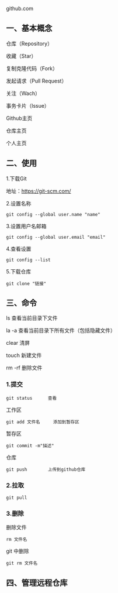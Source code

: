 github.com

## 一、基本概念

仓库（Repository）

收藏（Star）

复制克隆代码（Fork）

发起请求（Pull Request）

关注（Wach）

 事务卡片（lssue）

Github主页

仓库主页

个人主页

## 二、使用

1.下载Git

地址：https://git-scm.com/

2.设置名称

```
git config --global user.name "name"
```

3.设置用户名邮箱

```
git config --global user.email "email"
```

4.查看设置

```
git config --list
```

5.下载仓库

```
git clone "链接"
```



## 三、命令



ls 	查看当前目录下文件

la -a		查看当前目录下所有文件（包括隐藏文件）

clear		清屏

touch		新建文件

rm -rf		删除文件

### 1.提交

```
git status		查看
```

工作区

```git
git add 文件名		添加到暂存区
```

暂存区

```
git commit -m"描述"
```

仓库

```
git push		上传到github仓库
```

### 2.拉取

```
git pull
```



### 3.删除

删除文件

```
rm 文件名
```

git 中删除

```
git rm 文件名
```

## 四、管理远程仓库

